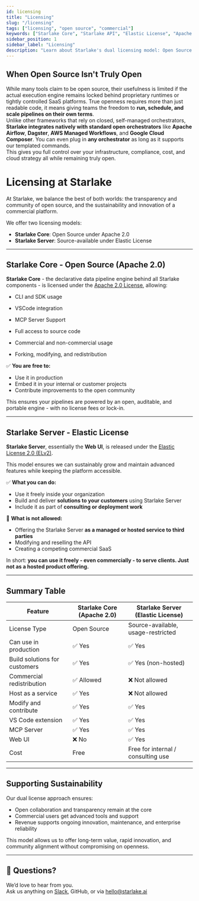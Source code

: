 ```yaml
---
id: licensing
title: "Licensing"
slug: "/licensing"
tags: ["licensing", "open source", "commercial"]
keywords: ["Starlake Core", "Starlake API", "Elastic License", "Apache License"]
sidebar_position: 1
sidebar_label: "Licensing"
description: "Learn about Starlake's dual licensing model: Open Source for the core engine and Elastic License for server side features. Understand what you can do with each license."
---
```


## When Open Source Isn't Truly Open

While many tools claim to be open source, their usefulness is limited if the actual execution engine remains locked behind proprietary runtimes or tightly controlled SaaS platforms. True openness requires more than just readable code, it means giving teams the freedom to **run, schedule, and scale pipelines on their own terms**.  
Unlike other frameworks that rely on closed, self-managed orchestrators, **Starlake integrates natively with standard open orchestrators** like **Apache Airflow**, **Dagster**, **AWS Managed Workflows**, and **Google Cloud Composer**. You can even plug in **any orchestrator** as long as it supports our templated commands.  
This gives you full control over your infrastructure, compliance, cost, and cloud strategy all while remaining truly open.


# Licensing at Starlake

At Starlake, we balance the best of both worlds: the transparency and community of open source, and the sustainability and innovation of a commercial platform.

We offer two licensing models:

- **Starlake Core**: Open Source under Apache 2.0  
- **Starlake Server**: Source-available under Elastic License

---

## Starlake Core - Open Source (Apache 2.0)

**Starlake Core** - the declarative data pipeline engine behind all Starlake components - is licensed under the [Apache 2.0 License](https://www.apache.org/licenses/LICENSE-2.0), allowing:

- CLI and SDK usage
- VSCode integration
- MCP Server Support

- Full access to source code  
- Commercial and non-commercial usage  
- Forking, modifying, and redistribution



✅ **You are free to:**

- Use it in production  
- Embed it in your internal or customer projects  
- Contribute improvements to the open community

This ensures your pipelines are powered by an open, auditable, and portable engine - with no license fees or lock-in.

---

## Starlake Server - Elastic License

**Starlake Server**, essentially the **Web UI**, is released under the [Elastic License 2.0 (ELv2)](https://www.elastic.co/licensing/elastic-license).

This model ensures we can sustainably grow and maintain advanced features while keeping the platform accessible.

✅ **What you can do:**

- Use it freely inside your organization  
- Build and deliver **solutions to your customers** using Starlake Server  
- Include it as part of **consulting or deployment work**  

🚫 **What is not allowed:**

- Offering the Starlake Server **as a managed or hosted service to third parties**  
- Modifying and reselling the API  
- Creating a competing commercial SaaS

In short: **you can use it freely - even commercially - to serve clients. Just not as a hosted product offering.**

---

## Summary Table

| Feature                         | Starlake Core (Apache 2.0) | Starlake Server (Elastic License)       |
|---------------------------------|-----------------------------|---------------------------------------|
| License Type                    | Open Source                 | Source-available, usage-restricted    |
| Can use in production           | ✅ Yes                      | ✅ Yes                                |
| Build solutions for customers   | ✅ Yes                      | ✅ Yes (non-hosted)                   |
| Commercial redistribution       | ✅ Allowed                  | ❌ Not allowed                        |
| Host as a service               | ✅ Yes                      | ❌ Not allowed                        |
| Modify and contribute           | ✅ Yes                      | ✅ Yes                                |
| VS Code extension               | ✅ Yes                      | ✅ Yes                                |
| MCP Server                      | ✅ Yes                      | ✅ Yes                                |
| Web UI                          | ❌ No                       | ✅ Yes                                |
| Cost                            | Free                        | Free for internal / consulting use    |

---

## Supporting Sustainability

Our dual license approach ensures:

- Open collaboration and transparency remain at the core  
- Commercial users get advanced tools and support  
- Revenue supports ongoing innovation, maintenance, and enterprise reliability

This model allows us to offer long-term value, rapid innovation, and community alignment without compromising on openness.

---

## 💬 Questions?

We’d love to hear from you.  
Ask us anything on [Slack](https://starlake.ai/slack), GitHub, or via [hello@starlake.ai](mailto:hello@starlake.ai)


